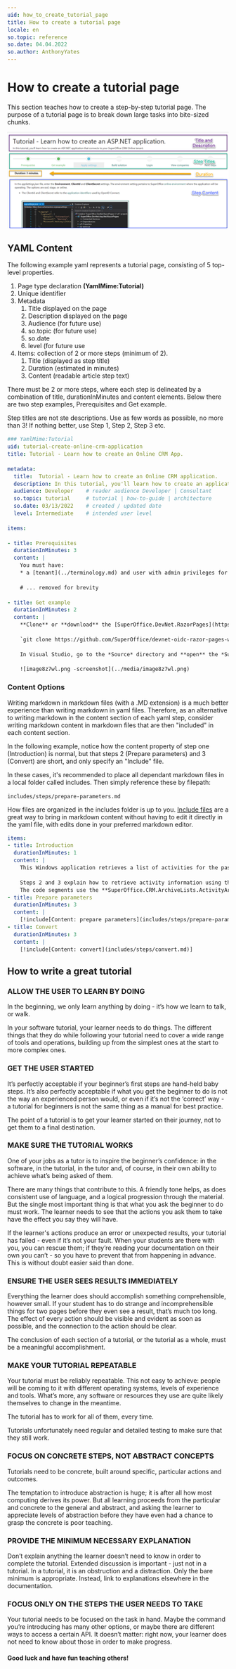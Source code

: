 ```yaml
---
uid: how_to_create_tutorial_page
title: How to create a tutorial page
locale: en
so.topic: reference
so.date: 04.04.2022
so.author: AnthonyYates
---
```


# How to create a tutorial page

This section teaches how to create a step-by-step tutorial page. The purpose of a tutorial page is to break down large tasks into bite-sized chunks.

![Overview][overview]

## YAML Content

The following example yaml represents a tutorial page, consisting of 5 top-level properties.

1. Page type declaration **(YamlMime:Tutorial)**
2. Unique identifier
3. Metadata
   1. Title displayed on the page
   2. Description displayed on the page
   3. Audience (for future use)
   4. so.topic (for future use)
   5. so.date
   6. level (for future use
4. Items: collection of 2 or more steps (minimum of 2).
   1. Title (displayed as step title)
   2. Duration (estimated in minutes)
   3. Content (readable article step text)

There must be 2 or more steps, where each step is delineated by a combination of title, durationInMinutes and content elements. Below there are two step examples, Prerequisites and Get example.

Step titles are not ste descriptions. Use as few words as possible, no more than 3! If nothing better, use Step 1, Step 2, Step 3 etc.



```yaml
### YamlMime:Tutorial
uid: tutorial-create-online-crm-application
title: Tutorial - Learn how to create an Online CRM App.

metadata:
  title:  Tutorial - Learn how to create an Online CRM application.
  description: In this tutorial, you'll learn how to create an application that connects to your SuperOffice CRM Online tenant.
  audience: Developer    # reader audience Developer | Consultant
  so.topic: tutorial     # tutorial | how-to-guide | architecture
  so.date: 03/13/2022    # created / updated date
  level: Intermediate    # intended user level

items:

- title: Prerequisites
  durationInMinutes: 3
  content: |
    You must have:
    * a [tenant](../terminology.md) and user with admin privileges for testing sign-in.

    # ... removed for brevity

- title: Get example 
  durationInMinutes: 2
  content: |
    **Clone** or **download** the [SuperOffice.DevNet.RazorPages](https://github.com/SuperOffice/devnet-oidc-razor-pages-webapi) from GitHub.

    `git clone https://github.com/SuperOffice/devnet-oidc-razor-pages-webapi.git`

    In Visual Studio, go to the *Source* directory and **open** the *SuperOffice.DevNet.RazorPages.sln* file.

    ![image8z7wl.png -screenshot](../media/image8z7wl.png)   
```

### Content Options

Writing markdown in markdown files (with a .MD extension) is a much better experience than writing markdown in yaml files. Therefore, as an alternative to writing markdown in the content section of each yaml step, consider writing markdown content in markdown files that are then "included" in each content section.

In the following example, notice how the content property of step one (Introduction) is normal, but that steps 2 (Prepare parameters) and 3 (Convert) are short, and only specify an "Include" file.

In these cases, it's recommended to place all dependant markdown files in a local folder called includes. Then simply reference these by filepath:

`includes/steps/prepare-parameters.md`

How files are organized in the includes folder is up to you. [Include files][includes] are a great way to bring in markdown content without having to edit it directly in the yaml file, with edits done in your preferred markdown editor.

```yaml
items:
- title: Introduction
  durationInMinutes: 1
  content: |
    This Windows application retrieves a list of activities for the past 6 months of the logged-in user. It also supports filtering the activities based on user input.

    Steps 2 and 3 explain how to retrieve activity information using the Activity Archive Provider and convert the retrieved information into a format that can be displayed in a data grid.
    The code segments use the **SuperOffice.CRM.ArchiveLists.ActivityArchiveProvider** to retrieve the activities.
- title: Prepare parameters
  durationInMinutes: 3
  content: |
    [!include[Content: prepare parameters](includes/steps/prepare-parameters.md)]
- title: Convert
  durationInMinutes: 3
  content: |
    [!include[Content: convert](includes/steps/convert.md)]
```

## How to write a great tutorial

### ALLOW THE USER TO LEARN BY DOING​

In the beginning, we only learn anything by doing - it’s how we learn to talk, or walk.​

In your software tutorial, your learner needs to do things. The different things that they do while following your tutorial need to cover a wide range of tools and operations, building up from the simplest ones at the start to more complex ones.​

### GET THE USER STARTED​

It’s perfectly acceptable if your beginner’s first steps are hand-held baby steps. It’s also perfectly acceptable if what you get the beginner to do is not the way an experienced person would, or even if it’s not the ‘correct’ way - a tutorial for beginners is not the same thing as a manual for best practice.​

The point of a tutorial is to get your learner started on their journey, not to get them to a final destination.​

### MAKE SURE THE TUTORIAL WORKS​

One of your jobs as a tutor is to inspire the beginner’s confidence: in the software, in the tutorial, in the tutor and, of course, in their own ability to achieve what’s being asked of them.​

There are many things that contribute to this. A friendly tone helps, as does consistent use of language, and a logical progression through the material. But the single most important thing is that what you ask the beginner to do must work. The learner needs to see that the actions you ask them to take have the effect you say they will have.​

If the learner's actions produce an error or unexpected results, your tutorial has failed - even if it’s not your fault. When your students are there with you, you can rescue them; if they’re reading your documentation on their own you can’t - so you have to prevent that from happening in advance. This is without doubt easier said than done.​​

### ENSURE THE USER SEES RESULTS IMMEDIATELY​

Everything the learner does should accomplish something comprehensible, however small. If your student has to do strange and incomprehensible things for two pages before they even see a result, that’s much too long. The effect of every action should be visible and evident as soon as possible, and the connection to the action should be clear.​

The conclusion of each section of a tutorial, or the tutorial as a whole, must be a meaningful accomplishment.​

### MAKE YOUR TUTORIAL REPEATABLE​

Your tutorial must be reliably repeatable. This not easy to achieve: people will be coming to it with different operating systems, levels of experience and tools. What’s more, any software or resources they use are quite likely themselves to change in the meantime.​

The tutorial has to work for all of them, every time.​

Tutorials unfortunately need regular and detailed testing to make sure that they still work.​

### FOCUS ON CONCRETE STEPS, NOT ABSTRACT CONCEPTS​

Tutorials need to be concrete, built around specific, particular actions and outcomes.

The temptation to introduce abstraction is huge; it is after all how most computing derives its power. But all learning proceeds from the particular and concrete to the general and abstract, and asking the learner to appreciate levels of abstraction before they have even had a chance to grasp the concrete is poor teaching.​

### PROVIDE THE MINIMUM NECESSARY EXPLANATION​

Don’t explain anything the learner doesn’t need to know in order to complete the tutorial. Extended discussion is important - just not in a tutorial. In a tutorial, it is an obstruction and a distraction. Only the bare minimum is appropriate. Instead, link to explanations elsewhere in the documentation.​

### FOCUS ONLY ON THE STEPS THE USER NEEDS TO TAKE​

Your tutorial needs to be focused on the task in hand. Maybe the command you’re introducing has many other options, or maybe there are different ways to access a certain API. It doesn’t matter: right now, your learner does not need to know about those in order to make progress.​

#### Good luck and have fun teaching others!


<!-- Referenced links -->

[includes]: ./markdown-guide/index.md#included-markdown-files

<!-- referenced images -->

[overview]: media/how-to-create-tutorial-a-overview.png